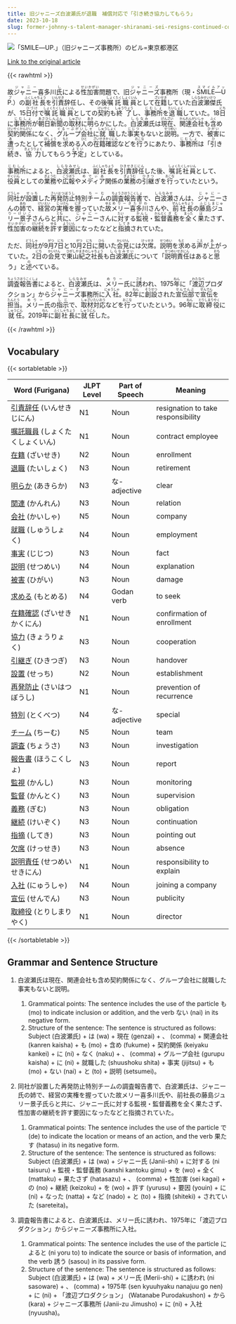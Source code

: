 ```yaml
---
title: 旧ジャニーズ白波瀬氏が退職　補償対応で「引き続き協力してもらう」
date: 2023-10-18
slug: former-johnny-s-talent-manager-shiranami-sei-resigns-continued-cooperation-is-requested-for-compensation-support
---
```


![「SMILE―UP.」（旧ジャニーズ事務所）のビル=東京都港区](https://www.asahicom.jp/imgopt/img/3937bedee9/comm_L/AS20231018002512.jpg "「SMILE―UP.」（旧ジャニーズ事務所）のビル=東京都港区")

[Link to the original article](https://asahi.com/articles/ASRBL61TVRBLUCVL02Q.html?iref=comtop_7_04)

{{< rawhtml >}}
<p>故<ruby>ジャニー<rt>ジャニー</rt></ruby>喜多川<ruby>氏<rt>し</rt></ruby>による<ruby>性加害<rt>せいかがい</rt></ruby>問題で、旧<ruby>ジャニーズ<rt>ジャニーズ</rt></ruby>事務所（現・<ruby>SMILE―UP.<rt>スマイルアップ</rt></ruby>）の<ruby>副社長<rt>ふくしゃちょう</rt></ruby>を<ruby>引責<rt>いんせき</rt></ruby>辞任し、その後<ruby>嘱託職員<rt>しょくたくしょくいん</rt></ruby>として<ruby>在籍<rt>ざいせき</rt></ruby>していた<ruby>白波瀬傑<rt>しらなみせいけつ</rt></ruby>氏が、15<ruby>日付<rt>ひづけ</rt></ruby>で<ruby>嘱託職員<rt>しょくたくしょくいん</rt></ruby>としての<ruby>契約<rt>けいやく</rt></ruby>も<ruby>終了<rt>しゅうりょう</rt></ruby>し、<ruby>事務所<rt>じむしょ</rt></ruby>を<ruby>退職<rt>たいしょく</rt></ruby>していた。18<ruby>日<rt>にち</rt></ruby>に<ruby>事務所<rt>じむしょ</rt></ruby>が<ruby>朝日新聞<rt>あさひしんぶん</rt></ruby>の<ruby>取材<rt>しゅざい</rt></ruby>に<ruby>明<rt>あき</rt></ruby>らかにした。<ruby>白波瀬<rt>しらなみ</rt></ruby>氏は<ruby>現在<rt>げんざい</rt></ruby>、<ruby>関連会社<rt>かんれんがいしゃ</rt></ruby>も<ruby>含<rt>ふく</rt></ruby>め<ruby>契約関係<rt>けいやくかんけい</rt></ruby>になく、<ruby>グループ会社<rt>ぐるーぷがいしゃ</rt></ruby>に<ruby>就職<rt>しゅうしょく</rt></ruby>した<ruby>事実<rt>じじつ</rt></ruby>もないと<ruby>説明<rt>せつめい</rt></ruby>。一方で、<ruby>被害<rt>ひがい</rt></ruby>に<ruby>遭<rt>あ</rt></ruby>ったとして<ruby>補償<rt>ほしょう</rt></ruby>を<ruby>求<rt>もと</rt></ruby>める<ruby>人<rt>ひと</rt></ruby>の<ruby>在籍<rt>ざいせき</rt></ruby><ruby>確認<rt>かくにん</rt></ruby>などを<ruby>行<rt>おこな</rt></ruby>うにあたり、<ruby>事務所<rt>じむしょ</rt></ruby>は「<ruby>引<rt>ひ</rt></ruby>き<ruby>続<rt>つづ</rt></ruby>き、<ruby>協力<rt>きょうりょく</rt></ruby>してもらう<ruby>予定<rt>よてい</rt></ruby>」としている。</p>

<p><ruby>事務所<rt>じむしょ</rt></ruby>によると、<ruby>白波瀬氏<rt>しらなみせし</rt></ruby>は、<ruby>副社長<rt>ふくしゃちょう</rt></ruby>を<ruby>引責辞任<rt>ひきせきじにん</rt></ruby>した後、<ruby>嘱託社員<rt>しょくたくしゃいん</rt></ruby>として、<ruby>役員<rt>やくいん</rt></ruby>としての<ruby>業務<rt>ぎょうむ</rt></ruby>や<ruby>広報<rt>こうほう</rt></ruby>や<ruby>メディア<rt>めでぃあ</rt></ruby>関係の<ruby>業務<rt>ぎょうむ</rt></ruby>の<ruby>引継<rt>ひきつ</rt></ruby>ぎを<ruby>行<rt>おこな</rt></ruby>っていたという。</p>

<p><ruby>同社<rt>どうしゃ</rt></ruby>が<ruby>設置<rt>せっち</rt></ruby>した<ruby>再発防止<rt>さいはつぼうし</rt></ruby>特別<ruby>チーム<rt>ちーむ</rt></ruby>の<ruby>調査<rt>ちょうさ</rt></ruby><ruby>報告書<rt>ほうこくしょ</rt></ruby>で、<ruby>白波瀬<rt>しらなみせ</rt></ruby>さんは、<ruby>ジャニー<rt>じゃにー</rt></ruby>さんの<ruby>姉<rt>あね</rt></ruby>で、<ruby>経営<rt>けいえい</rt></ruby>の<ruby>実権<rt>じっけん</rt></ruby>を<ruby>握<rt>にぎ</rt></ruby>っていた<ruby>故<rt>ゆえ</rt></ruby><ruby>メリー喜多川<rt>めりーきたがわ</rt></ruby>さんや、<ruby>前社長<rt>ぜんしゃちょう</rt></ruby>の<ruby>藤島ジュリー景子<rt>ふじしまじゅりーけいこ</rt></ruby>さんらと<ruby>共<rt>とも</rt></ruby>に、<ruby>ジャニー<rt>じゃにー</rt></ruby>さんに<ruby>対<rt>たい</rt></ruby>する<ruby>監視<rt>かんし</rt></ruby>・<ruby>監督<rt>かんとく</rt></ruby><ruby>義務<rt>ぎむ</rt></ruby>を<ruby>全<rt>まった</rt></ruby>く<ruby>果<rt>は</rt></ruby>たさず、<ruby>性加害<rt>せいかがい</rt></ruby>の<ruby>継続<rt>けいぞく</rt></ruby>を<ruby>許<rt>ゆる</rt></ruby>す<ruby>要因<rt>よういん</rt></ruby>になったなどと<ruby>指摘<rt>してき</rt></ruby>されていた。</p>

<p>ただ、<ruby>同社<rt>どうしゃ</rt></ruby>が9<ruby>月<rt>がつ</rt></ruby>7<ruby>日<rt>にち</rt></ruby>と10<ruby>月<rt>がつ</rt></ruby>2<ruby>日<rt>にち</rt></ruby>に<ruby>開<rt>ひら</rt></ruby>いた<ruby>会見<rt>かいけん</rt></ruby>には<ruby>欠席<rt>けっせき</rt></ruby>。<ruby>説明<rt>せつめい</rt></ruby>を<ruby>求<rt>もと</rt></ruby>める<ruby>声<rt>こえ</rt></ruby>が<ruby>上<rt>あ</rt></ruby>がっていた。2<ruby>日<rt>にち</rt></ruby>の<ruby>会見<rt>かいけん</rt></ruby>で<ruby>東山紀之社長<rt>ひがしやまきのしゃちょう</rt></ruby>も<ruby>白波瀬氏<rt>しらなみせい</rt></ruby>について「<ruby>説明責任<rt>せつめいせきにん</rt></ruby>はあると<ruby>思<rt>おも</rt></ruby>う」と<ruby>述<rt>の</rt></ruby>べている。</p>

<p><ruby>調査<rt>ちょうさ</rt></ruby><ruby>報告書<rt>ほうこくしょ</rt></ruby>によると、<ruby>白波瀬<rt>しらなみせ</rt></ruby>氏は、<ruby>メリー<rt>めりー</rt></ruby>氏に<ruby>誘<rt>さそ</rt></ruby>われ、1975<ruby>年<rt>ねん</rt></ruby>に「<ruby>渡辺<rt>わたなべ</rt></ruby>プロダクション」から<ruby>ジャニーズ<rt>じゃにーず</rt></ruby>事務所に<ruby>入社<rt>にゅうしゃ</rt></ruby>。82<ruby>年<rt>ねん</rt></ruby>に<ruby>創設<rt>そうせつ</rt></ruby>された<ruby>宣伝部<rt>せんでんぶ</rt></ruby>で<ruby>宣伝<rt>せんでん</rt></ruby>を<ruby>担当<rt>たんとう</rt></ruby>。<ruby>メリー<rt>めりー</rt></ruby>氏の<ruby>指示<rt>しじ</rt></ruby>で、<ruby>取材対応<rt>しゅざいたいおう</rt></ruby>などを<ruby>行<rt>おこな</rt></ruby>っていたという。96<ruby>年<rt>ねん</rt></ruby>に<ruby>取締役<rt>とりしまりやく</rt></ruby>に<ruby>就任<rt>しゅうにん</rt></ruby>。2019<ruby>年<rt>ねん</rt></ruby>に<ruby>副社長<rt>ふくしゃちょう</rt></ruby>に<ruby>就任<rt>しゅうにん</rt></ruby>した。</p>
{{< /rawhtml >}}

## Vocabulary


{{< sortabletable >}}

| Word (Furigana) | JLPT Level | Part of Speech | Meaning |
|-----------------|------------|----------------|---------|
|[引責辞任](https://jisho.org/search/%E5%BC%95%E8%B2%AC%E8%BE%9E%E4%BB%BB) (いんせきじにん)| N1 | Noun | resignation to take responsibility |
|[嘱託職員](https://jisho.org/search/%E5%98%B1%E8%A8%97%E8%81%B7%E5%93%A1) (しょくたくしょくいん)| N1 | Noun | contract employee |
|[在籍](https://jisho.org/search/%E5%9C%A8%E7%B1%8D) (ざいせき)| N2 | Noun | enrollment |
|[退職](https://jisho.org/search/%E9%80%80%E8%81%B7) (たいしょく)| N3 | Noun | retirement |
|[明らか](https://jisho.org/search/%E6%98%8E%E3%82%89%E3%81%8B) (あきらか)| N3 | な-adjective | clear |
|[関連](https://jisho.org/search/%E9%96%A2%E9%80%A3) (かんれん)| N3 | Noun | relation |
|[会社](https://jisho.org/search/%E4%BC%9A%E7%A4%BE) (かいしゃ)| N5 | Noun | company |
|[就職](https://jisho.org/search/%E5%B0%B1%E8%81%B7) (しゅうしょく)| N4 | Noun | employment |
|[事実](https://jisho.org/search/%E4%BA%8B%E5%AE%9F) (じじつ)| N3 | Noun | fact |
|[説明](https://jisho.org/search/%E8%AA%AC%E6%98%8E) (せつめい)| N4 | Noun | explanation |
|[被害](https://jisho.org/search/%E8%A2%AB%E5%AE%B3) (ひがい)| N3 | Noun | damage |
|[求める](https://jisho.org/search/%E6%B1%82%E3%82%81%E3%82%8B) (もとめる)| N4 | Godan verb | to seek |
|[在籍確認](https://jisho.org/search/%E5%9C%A8%E7%B1%8D%E7%A2%BA%E8%AA%8D) (ざいせきかくにん)| N1 | Noun | confirmation of enrollment |
|[協力](https://jisho.org/search/%E5%8D%94%E5%8A%9B) (きょうりょく)| N3 | Noun | cooperation |
|[引継ぎ](https://jisho.org/search/%E5%BC%95%E7%B6%99%E3%81%8E) (ひきつぎ)| N3 | Noun | handover |
|[設置](https://jisho.org/search/%E8%A8%AD%E7%BD%AE) (せっち)| N2 | Noun | establishment |
|[再発防止](https://jisho.org/search/%E5%86%8D%E7%99%BA%E9%98%B2%E6%AD%A2) (さいはつぼうし)| N1 | Noun | prevention of recurrence |
|[特別](https://jisho.org/search/%E7%89%B9%E5%88%A5) (とくべつ)| N4 | な-adjective | special |
|[チーム](https://jisho.org/search/%E3%83%81%E3%83%BC%E3%83%A0) (ちーむ)| N5 | Noun | team |
|[調査](https://jisho.org/search/%E8%AA%BF%E6%9F%BB) (ちょうさ)| N3 | Noun | investigation |
|[報告書](https://jisho.org/search/%E5%A0%B1%E5%91%8A%E6%9B%B8) (ほうこくしょ)| N3 | Noun | report |
|[監視](https://jisho.org/search/%E7%9B%A3%E8%A6%96) (かんし)| N3 | Noun | monitoring |
|[監督](https://jisho.org/search/%E7%9B%A3%E7%9D%A3) (かんとく)| N3 | Noun | supervision |
|[義務](https://jisho.org/search/%E7%BE%A9%E5%8B%99) (ぎむ)| N3 | Noun | obligation |
|[継続](https://jisho.org/search/%E7%B6%99%E7%B6%9A) (けいぞく)| N3 | Noun | continuation |
|[指摘](https://jisho.org/search/%E6%8C%87%E6%91%98) (してき)| N3 | Noun | pointing out |
|[欠席](https://jisho.org/search/%E6%AC%A0%E5%B8%AD) (けっせき)| N3 | Noun | absence |
|[説明責任](https://jisho.org/search/%E8%AA%AC%E6%98%8E%E8%B2%AC%E4%BB%BB) (せつめいせきにん)| N1 | Noun | responsibility to explain |
|[入社](https://jisho.org/search/%E5%85%A5%E7%A4%BE) (にゅうしゃ)| N4 | Noun | joining a company |
|[宣伝](https://jisho.org/search/%E5%AE%A3%E4%BC%9D) (せんでん)| N3 | Noun | publicity |
|[取締役](https://jisho.org/search/%E5%8F%96%E7%B7%A0%E5%BD%B9) (とりしまりやく)| N1 | Noun | director |

{{< /sortabletable >}}


## Grammar and Sentence Structure

1. 白波瀬氏は現在、関連会社も含め契約関係になく、グループ会社に就職した事実もないと説明。
   1. Grammatical points: The sentence includes the use of the particle も (mo) to indicate inclusion or addition, and the verb ない (nai) in its negative form.
   2. Structure of the sentence: The sentence is structured as follows: Subject (白波瀬氏) + は (wa) + 現在 (genzai) + 、 (comma) + 関連会社 (kanren kaisha) + も (mo) + 含め (fukume) + 契約関係 (keiyaku kankei) + に (ni) + なく (naku) + 、 (comma) + グループ会社 (gurupu kaisha) + に (ni) + 就職した (shuushoku shita) + 事実 (jijitsu) + も (mo) + ない (nai) + と (to) + 説明 (setsumei)。

2. 同社が設置した再発防止特別チームの調査報告書で、白波瀬氏は、ジャニー氏の姉で、経営の実権を握っていた故メリー喜多川氏や、前社長の藤島ジュリー景子氏らと共に、ジャニー氏に対する監視・監督義務を全く果たさず、性加害の継続を許す要因になったなどと指摘されていた。
   1. Grammatical points: The sentence includes the use of the particle で (de) to indicate the location or means of an action, and the verb 果たす (hatasu) in its negative form.
   2. Structure of the sentence: The sentence is structured as follows: Subject (白波瀬氏) + は (wa) + ジャニー氏 (Janii-shi) + に対する (ni taisuru) + 監視・監督義務 (kanshi kantoku gimu) + を (wo) + 全く (mattaku) + 果たさず (hatasazu) + 、 (comma) + 性加害 (sei kagai) + の (no) + 継続 (keizoku) + を (wo) + 許す (yurusu) + 要因 (youin) + に (ni) + なった (natta) + など (nado) + と (to) + 指摘 (shiteki) + されていた (sareteita)。

3. 調査報告書によると、白波瀬氏は、メリー氏に誘われ、1975年に「渡辺プロダクション」からジャニーズ事務所に入社。
   1. Grammatical points: The sentence includes the use of the particle によると (ni yoru to) to indicate the source or basis of information, and the verb 誘う (sasou) in its passive form.
   2. Structure of the sentence: The sentence is structured as follows: Subject (白波瀬氏) + は (wa) + メリー氏 (Merii-shi) + に誘われ (ni sasoware) + 、 (comma) + 1975年 (sen kyuuhyaku nanajuu go nen) + に (ni) + 「渡辺プロダクション」 (Watanabe Purodakushon) + から (kara) + ジャニーズ事務所 (Janii-zu Jimusho) + に (ni) + 入社 (nyuusha)。